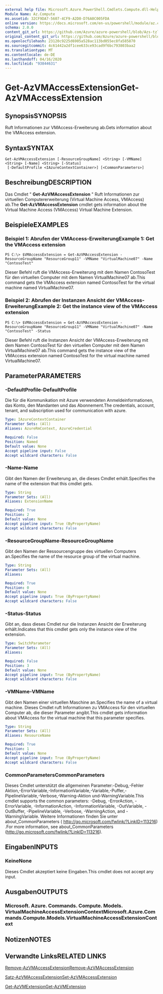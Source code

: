 ```yaml
---
external help file: Microsoft.Azure.PowerShell.Cmdlets.Compute.dll-Help-Help.xml
Module Name: Az.Compute
ms.assetid: 32CF9DA7-5607-4CF9-A2D0-D76A0C005FDA
online version: https://docs.microsoft.com/en-us/powershell/module/az.compute/get-azvmaccessextension
schema: 2.0.0
content_git_url: https://github.com/Azure/azure-powershell/blob/Azs-tzl/src/Compute/Compute/help/Get-AzVMAccessExtension.md
original_content_git_url: https://github.com/Azure/azure-powershell/blob/Azs-tzl/src/Compute/Compute/help/Get-AzVMAccessExtension.md
ms.openlocfilehash: 23120c9225d6905a528ac113bd055ec8fa585870
ms.sourcegitcommit: 4c61442a2df1cee633ce93cad9f6bc793803baa2
ms.translationtype: MT
ms.contentlocale: de-DE
ms.lasthandoff: 04/16/2020
ms.locfileid: "93844631"
---
```

# <span data-ttu-id="6b5b0-101">Get-AzVMAccessExtension</span><span class="sxs-lookup"><span data-stu-id="6b5b0-101">Get-AzVMAccessExtension</span></span>

## <span data-ttu-id="6b5b0-102">Synopsis</span><span class="sxs-lookup"><span data-stu-id="6b5b0-102">SYNOPSIS</span></span>
<span data-ttu-id="6b5b0-103">Ruft Informationen zur VMAccess-Erweiterung ab.</span><span class="sxs-lookup"><span data-stu-id="6b5b0-103">Gets information about the VMAccess extension.</span></span>

## <span data-ttu-id="6b5b0-104">Syntax</span><span class="sxs-lookup"><span data-stu-id="6b5b0-104">SYNTAX</span></span>

```
Get-AzVMAccessExtension [-ResourceGroupName] <String> [-VMName] <String> [-Name] <String> [-Status]
 [-DefaultProfile <IAzureContextContainer>] [<CommonParameters>]
```

## <span data-ttu-id="6b5b0-105">Beschreibung</span><span class="sxs-lookup"><span data-stu-id="6b5b0-105">DESCRIPTION</span></span>
<span data-ttu-id="6b5b0-106">Das Cmdlet " **Get-AzVMAccessExtension** " Ruft Informationen zur virtuellen Computererweiterung (Virtual Machine Access, VMAccess) ab.</span><span class="sxs-lookup"><span data-stu-id="6b5b0-106">The **Get-AzVMAccessExtension** cmdlet gets information about the Virtual Machine Access (VMAccess) Virtual Machine Extension.</span></span>

## <span data-ttu-id="6b5b0-107">Beispiele</span><span class="sxs-lookup"><span data-stu-id="6b5b0-107">EXAMPLES</span></span>

### <span data-ttu-id="6b5b0-108">Beispiel 1: Abrufen der VMAccess-Erweiterung</span><span class="sxs-lookup"><span data-stu-id="6b5b0-108">Example 1: Get the VMAccess extension</span></span>
```
PS C:\> $VMAccessExtension = Get-AzVMAccessExtension -ResourceGroupName "ResourceGroup11" -VMName "VirtualMachine07" -Name "ContosoTest"
```

<span data-ttu-id="6b5b0-109">Dieser Befehl ruft die VMAccess-Erweiterung mit dem Namen ContosoTest für den virtuellen Computer mit dem Namen VirtualMachine07 ab.</span><span class="sxs-lookup"><span data-stu-id="6b5b0-109">This command gets the VMAccess extension named ContosoTest for the virtual machine named VirtualMachine07.</span></span>

### <span data-ttu-id="6b5b0-110">Beispiel 2: Abrufen der Instanzen Ansicht der VMAccess-Erweiterung</span><span class="sxs-lookup"><span data-stu-id="6b5b0-110">Example 2: Get the instance view of the VMAccess extension</span></span>
```
PS C:\> $VMAccessExtension = Get-AzVMAccessExtension -ResourceGroupName "ResourceGroup11" -VMName "VirtualMachine07" -Name "ContosoTest" -Status
```

<span data-ttu-id="6b5b0-111">Dieser Befehl ruft die Instanzen Ansicht der VMAccess-Erweiterung mit dem Namen ContosoTest für den virtuellen Computer mit dem Namen VirtualMachine07 ab.</span><span class="sxs-lookup"><span data-stu-id="6b5b0-111">This command gets the instance view of the VMAccess extension named ContosoTest for the virtual machine named VirtualMachine07.</span></span>

## <span data-ttu-id="6b5b0-112">Parameter</span><span class="sxs-lookup"><span data-stu-id="6b5b0-112">PARAMETERS</span></span>

### <span data-ttu-id="6b5b0-113">-DefaultProfile</span><span class="sxs-lookup"><span data-stu-id="6b5b0-113">-DefaultProfile</span></span>
<span data-ttu-id="6b5b0-114">Die für die Kommunikation mit Azure verwendeten Anmeldeinformationen, das Konto, den Mandanten und das Abonnement.</span><span class="sxs-lookup"><span data-stu-id="6b5b0-114">The credentials, account, tenant, and subscription used for communication with azure.</span></span>

```yaml
Type: IAzureContextContainer
Parameter Sets: (All)
Aliases: AzureRmContext, AzureCredential

Required: False
Position: Named
Default value: None
Accept pipeline input: False
Accept wildcard characters: False
```

### <span data-ttu-id="6b5b0-115">-Name</span><span class="sxs-lookup"><span data-stu-id="6b5b0-115">-Name</span></span>
<span data-ttu-id="6b5b0-116">Gibt den Namen der Erweiterung an, die dieses Cmdlet erhält.</span><span class="sxs-lookup"><span data-stu-id="6b5b0-116">Specifies the name of the extension that this cmdlet gets.</span></span>

```yaml
Type: String
Parameter Sets: (All)
Aliases: ExtensionName

Required: True
Position: 2
Default value: None
Accept pipeline input: True (ByPropertyName)
Accept wildcard characters: False
```

### <span data-ttu-id="6b5b0-117">-ResourceGroupName</span><span class="sxs-lookup"><span data-stu-id="6b5b0-117">-ResourceGroupName</span></span>
<span data-ttu-id="6b5b0-118">Gibt den Namen der Ressourcengruppe des virtuellen Computers an.</span><span class="sxs-lookup"><span data-stu-id="6b5b0-118">Specifies the name of the resource group of the virtual machine.</span></span>

```yaml
Type: String
Parameter Sets: (All)
Aliases: 

Required: True
Position: 0
Default value: None
Accept pipeline input: True (ByPropertyName)
Accept wildcard characters: False
```

### <span data-ttu-id="6b5b0-119">-Status</span><span class="sxs-lookup"><span data-stu-id="6b5b0-119">-Status</span></span>
<span data-ttu-id="6b5b0-120">Gibt an, dass dieses Cmdlet nur die Instanzen Ansicht der Erweiterung erhält.</span><span class="sxs-lookup"><span data-stu-id="6b5b0-120">Indicates that this cmdlet gets only the instance view of the extension.</span></span>

```yaml
Type: SwitchParameter
Parameter Sets: (All)
Aliases: 

Required: False
Position: 3
Default value: None
Accept pipeline input: True (ByPropertyName)
Accept wildcard characters: False
```

### <span data-ttu-id="6b5b0-121">-VMName</span><span class="sxs-lookup"><span data-stu-id="6b5b0-121">-VMName</span></span>
<span data-ttu-id="6b5b0-122">Gibt den Namen einer virtuellen Maschine an.</span><span class="sxs-lookup"><span data-stu-id="6b5b0-122">Specifies the name of a virtual machine.</span></span>
<span data-ttu-id="6b5b0-123">Dieses Cmdlet ruft Informationen zu VMAccess für den virtuellen Computer ab, die dieser Parameter angibt.</span><span class="sxs-lookup"><span data-stu-id="6b5b0-123">This cmdlet gets information about VMAccess for the virtual machine that this parameter specifies.</span></span>

```yaml
Type: String
Parameter Sets: (All)
Aliases: ResourceName

Required: True
Position: 1
Default value: None
Accept pipeline input: True (ByPropertyName)
Accept wildcard characters: False
```

### <span data-ttu-id="6b5b0-124">CommonParameters</span><span class="sxs-lookup"><span data-stu-id="6b5b0-124">CommonParameters</span></span>
<span data-ttu-id="6b5b0-125">Dieses Cmdlet unterstützt die allgemeinen Parameter:-Debug,-Fehler Aktion,-ErrorVariable,-InformationVariable,-Variable,-Puffer,-PipelineVariable,-Verbose,-Warning-Aktion und-WarningVariable.</span><span class="sxs-lookup"><span data-stu-id="6b5b0-125">This cmdlet supports the common parameters: -Debug, -ErrorAction, -ErrorVariable, -InformationAction, -InformationVariable, -OutVariable, -OutBuffer, -PipelineVariable, -Verbose, -WarningAction, and -WarningVariable.</span></span> <span data-ttu-id="6b5b0-126">Weitere Informationen finden Sie unter about_CommonParameters ( http://go.microsoft.com/fwlink/?LinkID=113216) .</span><span class="sxs-lookup"><span data-stu-id="6b5b0-126">For more information, see about_CommonParameters (http://go.microsoft.com/fwlink/?LinkID=113216).</span></span>

## <span data-ttu-id="6b5b0-127">Eingaben</span><span class="sxs-lookup"><span data-stu-id="6b5b0-127">INPUTS</span></span>

### <span data-ttu-id="6b5b0-128">Keine</span><span class="sxs-lookup"><span data-stu-id="6b5b0-128">None</span></span>
<span data-ttu-id="6b5b0-129">Dieses Cmdlet akzeptiert keine Eingaben.</span><span class="sxs-lookup"><span data-stu-id="6b5b0-129">This cmdlet does not accept any input.</span></span>

## <span data-ttu-id="6b5b0-130">Ausgaben</span><span class="sxs-lookup"><span data-stu-id="6b5b0-130">OUTPUTS</span></span>

### <span data-ttu-id="6b5b0-131">Microsoft. Azure. Commands. Compute. Models. VirtualMachineAccessExtensionContext</span><span class="sxs-lookup"><span data-stu-id="6b5b0-131">Microsoft.Azure.Commands.Compute.Models.VirtualMachineAccessExtensionContext</span></span>

## <span data-ttu-id="6b5b0-132">Notizen</span><span class="sxs-lookup"><span data-stu-id="6b5b0-132">NOTES</span></span>

## <span data-ttu-id="6b5b0-133">Verwandte Links</span><span class="sxs-lookup"><span data-stu-id="6b5b0-133">RELATED LINKS</span></span>

[<span data-ttu-id="6b5b0-134">Remove-AzVMAccessExtension</span><span class="sxs-lookup"><span data-stu-id="6b5b0-134">Remove-AzVMAccessExtension</span></span>](./Remove-AzVMAccessExtension.md)

[<span data-ttu-id="6b5b0-135">Satz-AzVMAccessExtension</span><span class="sxs-lookup"><span data-stu-id="6b5b0-135">Set-AzVMAccessExtension</span></span>](./Set-AzVMAccessExtension.md)

[<span data-ttu-id="6b5b0-136">Get-AzVMExtension</span><span class="sxs-lookup"><span data-stu-id="6b5b0-136">Get-AzVMExtension</span></span>](./Get-AzVMExtension.md)


